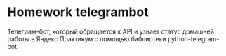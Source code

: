 # Homework telegrambot 
Телеграм-бот, который обращается к API и узнает статус домашней работы в Яндекс Практикум с помощью библиотеки python-telegram-bot.
